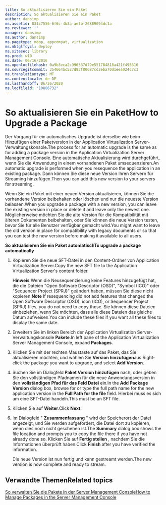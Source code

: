 ```yaml
---
title: So aktualisieren Sie ein Paket
description: So aktualisieren Sie ein Paket
author: dansimp
ms.assetid: 831c7556-6f6c-4b3a-aefb-26889094dc1a
ms.reviewer: ''
manager: dansimp
ms.author: dansimp
ms.pagetype: mdop, appcompat, virtualization
ms.mktglfcycl: deploy
ms.sitesec: library
ms.prod: w10
ms.date: 06/16/2016
ms.openlocfilehash: 0a9b3eca2c996337d79e551784818a421f495316
ms.sourcegitcommit: 354664bc527d93f80687cd2eba70d1eea024c7c3
ms.translationtype: MT
ms.contentlocale: de-DE
ms.lasthandoff: 06/26/2020
ms.locfileid: "10806732"
---
```

# <span data-ttu-id="1abf8-103">So aktualisieren Sie ein Paket</span><span class="sxs-lookup"><span data-stu-id="1abf8-103">How to Upgrade a Package</span></span>


<span data-ttu-id="1abf8-104">Der Vorgang für ein automatisches Upgrade ist derselbe wie beim Hinzufügen einer Paketversion in der Application Virtualization Server-Verwaltungskonsole.</span><span class="sxs-lookup"><span data-stu-id="1abf8-104">The process for an automatic upgrade is the same as for adding a package version in the Application Virtualization Server Management Console.</span></span> <span data-ttu-id="1abf8-105">Eine automatische Aktualisierung wird durchgeführt, wenn Sie die Anwendung in einem vorhandenen Paket umsequenzieren.</span><span class="sxs-lookup"><span data-stu-id="1abf8-105">An automatic upgrade is performed when you resequence the application in an existing package.</span></span> <span data-ttu-id="1abf8-106">Dann können Sie diese neue Version Ihren Servern für Streaming hinzufügen.</span><span class="sxs-lookup"><span data-stu-id="1abf8-106">Then you can add this new version to your servers for streaming.</span></span>

<span data-ttu-id="1abf8-107">Wenn Sie ein Paket mit einer neuen Version aktualisieren, können Sie die vorhandene Version beibehalten oder löschen und nur die neueste Version belassen.</span><span class="sxs-lookup"><span data-stu-id="1abf8-107">When you upgrade a package with a new version, you can leave the existing version in place or delete it and leave only the newest one.</span></span> <span data-ttu-id="1abf8-108">Möglicherweise möchten Sie die alte Version für die Kompatibilität mit älteren Dokumenten beibehalten, oder Sie können die neue Version testen, bevor Sie für alle Benutzer verfügbar gemacht wird.</span><span class="sxs-lookup"><span data-stu-id="1abf8-108">You might want to leave the old version in place for compatibility with legacy documents or so that you can test the new version before making it available to all users.</span></span>

**<span data-ttu-id="1abf8-109">So aktualisieren Sie ein Paket automatisch</span><span class="sxs-lookup"><span data-stu-id="1abf8-109">To upgrade a package automatically</span></span>**

1.  <span data-ttu-id="1abf8-110">Kopieren Sie die neue SFT-Datei in den Content-Ordner von Application Virtualization Server.</span><span class="sxs-lookup"><span data-stu-id="1abf8-110">Copy the new SFT file to the Application Virtualization Server's content folder.</span></span>

    <span data-ttu-id="1abf8-111">**Hinweis**  Wenn die Neusequenzierung keine Features hinzugefügt hat, die die Dateien "Open Software Descriptor (OSD)", "Symbol (ICO)" oder "Sequencer Project (SPRJ)" geändert haben, müssen Sie diese nicht kopieren.</span><span class="sxs-lookup"><span data-stu-id="1abf8-111">**Note** If resequencing did not add features that changed the Open Software Descriptor (OSD), icon (ICO), or Sequencer Project (SPRJ) files, you do not need to copy those.</span></span> <span data-ttu-id="1abf8-112">Sie können diese Dateien einbeziehen, wenn Sie möchten, dass alle diese Dateien das gleiche Datum aufweisen.</span><span class="sxs-lookup"><span data-stu-id="1abf8-112">You can include these files if you want all these files to display the same date.</span></span>

     

2.  <span data-ttu-id="1abf8-113">Erweitern Sie im linken Bereich der Application Virtualization Server-Verwaltungskonsole **Pakete**.</span><span class="sxs-lookup"><span data-stu-id="1abf8-113">In left pane of the Application Virtualization Server Management Console, expand **Packages**.</span></span>

3.  <span data-ttu-id="1abf8-114">Klicken Sie mit der rechten Maustaste auf das Paket, das Sie aktualisieren möchten, und wählen Sie **Version hinzufügen**aus.</span><span class="sxs-lookup"><span data-stu-id="1abf8-114">Right-click the package you want to upgrade, and select **Add Version**.</span></span>

4.  <span data-ttu-id="1abf8-115">Suchen Sie im Dialogfeld **Paket Version hinzufügen** nach, oder geben Sie den vollständigen Pfadnamen für die neue Anwendungsversion in den **vollständigen Pfad für das Feld Datei** ein.</span><span class="sxs-lookup"><span data-stu-id="1abf8-115">In the **Add Package Version** dialog box, browse for or type the full path name for the new application version in the **Full Path for the file** field.</span></span> <span data-ttu-id="1abf8-116">Hierbei muss es sich um eine SFT-Datei handeln.</span><span class="sxs-lookup"><span data-stu-id="1abf8-116">This must be an SFT file.</span></span>

5.  <span data-ttu-id="1abf8-117">Klicken Sie auf **Weiter**.</span><span class="sxs-lookup"><span data-stu-id="1abf8-117">Click **Next**.</span></span>

6.  <span data-ttu-id="1abf8-118">Im Dialogfeld " **Zusammenfassung** " wird der Speicherort der Datei angezeigt, und Sie werden aufgefordert, die Datei dort zu kopieren, wenn dies noch nicht geschehen ist.</span><span class="sxs-lookup"><span data-stu-id="1abf8-118">The **Summary** dialog box shows the file location and prompts you to copy the file there if you have not already done so.</span></span> <span data-ttu-id="1abf8-119">Klicken Sie auf **Fertig stellen** , nachdem Sie die Informationen überprüft haben.</span><span class="sxs-lookup"><span data-stu-id="1abf8-119">Click **Finish** after you have verified the information.</span></span>

    <span data-ttu-id="1abf8-120">Die neue Version ist nun fertig und kann gestreamt werden.</span><span class="sxs-lookup"><span data-stu-id="1abf8-120">The new version is now complete and ready to stream.</span></span>

## <span data-ttu-id="1abf8-121">Verwandte Themen</span><span class="sxs-lookup"><span data-stu-id="1abf8-121">Related topics</span></span>


[<span data-ttu-id="1abf8-122">So verwalten Sie die Pakete in der Server Management Console</span><span class="sxs-lookup"><span data-stu-id="1abf8-122">How to Manage Packages in the Server Management Console</span></span>](how-to-manage-packages-in-the-server-management-console.md)

 

 





